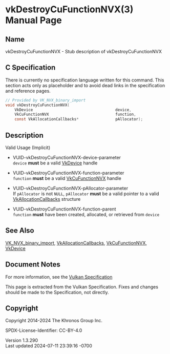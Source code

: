 # vkDestroyCuFunctionNVX(3) Manual Page

## Name

vkDestroyCuFunctionNVX - Stub description of vkDestroyCuFunctionNVX



## <a href="#_c_specification" class="anchor"></a>C Specification

There is currently no specification language written for this command.
This section acts only as placeholder and to avoid dead links in the
specification and reference pages.

``` c
// Provided by VK_NVX_binary_import
void vkDestroyCuFunctionNVX(
    VkDevice                                    device,
    VkCuFunctionNVX                             function,
    const VkAllocationCallbacks*                pAllocator);
```

## <a href="#_description" class="anchor"></a>Description

Valid Usage (Implicit)

- <a href="#VUID-vkDestroyCuFunctionNVX-device-parameter"
  id="VUID-vkDestroyCuFunctionNVX-device-parameter"></a>
  VUID-vkDestroyCuFunctionNVX-device-parameter  
  `device` **must** be a valid [VkDevice](https://registry.khronos.org/vulkan/specs/1.3-extensions/man/html/VkDevice.html) handle

- <a href="#VUID-vkDestroyCuFunctionNVX-function-parameter"
  id="VUID-vkDestroyCuFunctionNVX-function-parameter"></a>
  VUID-vkDestroyCuFunctionNVX-function-parameter  
  `function` **must** be a valid [VkCuFunctionNVX](https://registry.khronos.org/vulkan/specs/1.3-extensions/man/html/VkCuFunctionNVX.html)
  handle

- <a href="#VUID-vkDestroyCuFunctionNVX-pAllocator-parameter"
  id="VUID-vkDestroyCuFunctionNVX-pAllocator-parameter"></a>
  VUID-vkDestroyCuFunctionNVX-pAllocator-parameter  
  If `pAllocator` is not `NULL`, `pAllocator` **must** be a valid
  pointer to a valid [VkAllocationCallbacks](https://registry.khronos.org/vulkan/specs/1.3-extensions/man/html/VkAllocationCallbacks.html)
  structure

- <a href="#VUID-vkDestroyCuFunctionNVX-function-parent"
  id="VUID-vkDestroyCuFunctionNVX-function-parent"></a>
  VUID-vkDestroyCuFunctionNVX-function-parent  
  `function` **must** have been created, allocated, or retrieved from
  `device`

## <a href="#_see_also" class="anchor"></a>See Also

[VK_NVX_binary_import](https://registry.khronos.org/vulkan/specs/1.3-extensions/man/html/VK_NVX_binary_import.html),
[VkAllocationCallbacks](https://registry.khronos.org/vulkan/specs/1.3-extensions/man/html/VkAllocationCallbacks.html),
[VkCuFunctionNVX](https://registry.khronos.org/vulkan/specs/1.3-extensions/man/html/VkCuFunctionNVX.html), [VkDevice](https://registry.khronos.org/vulkan/specs/1.3-extensions/man/html/VkDevice.html)

## <a href="#_document_notes" class="anchor"></a>Document Notes

For more information, see the <a
href="https://registry.khronos.org/vulkan/specs/1.3-extensions/html/vkspec.html#vkDestroyCuFunctionNVX"
target="_blank" rel="noopener">Vulkan Specification</a>

This page is extracted from the Vulkan Specification. Fixes and changes
should be made to the Specification, not directly.

## <a href="#_copyright" class="anchor"></a>Copyright

Copyright 2014-2024 The Khronos Group Inc.

SPDX-License-Identifier: CC-BY-4.0

Version 1.3.290  
Last updated 2024-07-11 23:39:16 -0700
